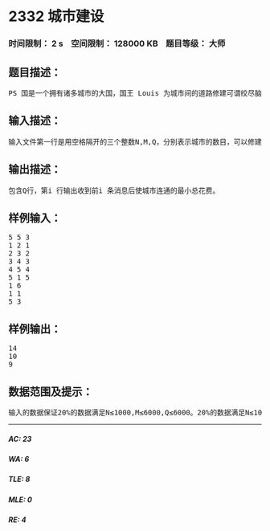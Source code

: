 # 2332 城市建设   
### 时间限制： 2 s&nbsp;&nbsp;&nbsp;&nbsp;空间限制： 128000 KB&nbsp;&nbsp;&nbsp;&nbsp;题目等级： 大师  
## 题目描述：  

<pre>
PS 国是一个拥有诸多城市的大国，国王 Louis 为城市间的道路修建可谓绞尽脑汁。Louis可以在某些城市之间修建道路，并且在不同城市之间修建道路需要不同的花费。Louis 希望修建最少的道路使得国内所有的城市连通。但是由于某些因素，城市之间修建道路需要的花费会随时改变，Louis 会不断收到道路修建花费被改变的消息，他希望每收到一条消息后能立即知道使城市连通的最小总花费，Louis决定求助于你来完成这个任务。
</pre>
  
  
## 输入描述：  

<pre>
输入文件第一行是用空格隔开的三个整数N,M,Q，分别表示城市的数目，可以修建的道路的条数，以及收到的消息的个数。接下来有M行，第i+1行是用空格隔开的三个整数Xi,Yi,Zi(1≤Xi,Yi≤N,0≤Zi≤50000000)，表示在城市Xi与城市Yi之间修建道路的花费为Zi。紧接着的Q行，每行是用空格隔开的两个整数Kj和Dj，表示前面输入的第Kj条道路的修建花费被修改为Dj。
</pre>
  
  
## 输出描述：  

<pre>
包含Q行，第i 行输出收到前i 条消息后使城市连通的最小总花费。  
</pre>
  
  
## 样例输入：  

<pre>
5 5 3   
1 2 1   
2 3 2   
3 4 3   
4 5 4   
5 1 5   
1 6   
1 1   
5 3
</pre>
  
  
## 样例输出：  

<pre>
14   
10   
9
</pre>
  
  
## 数据范围及提示：  

<pre>
输入的数据保证20%的数据满足N≤1000,M≤6000,Q≤6000。20%的数据满足N≤1000,M≤50000,Q≤8000且修改后的花费不会比之前的花费低。 100%的数据满足N≤20000,M≤50000,Q≤50000。
</pre>
  
  
***  

##### AC: 23  
##### WA: 6  
##### TLE: 8  
##### MLE: 0  
##### RE: 4  
